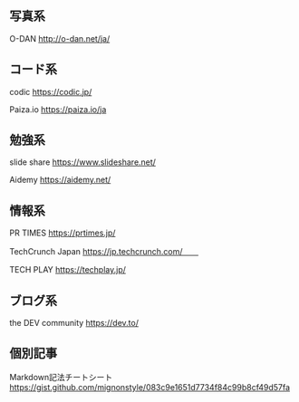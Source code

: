 ## 写真系
O-DAN
http://o-dan.net/ja/

## コード系
codic
https://codic.jp/  

Paiza.io
https://paiza.io/ja

## 勉強系
slide share
https://www.slideshare.net/

Aidemy
https://aidemy.net/

## 情報系
PR TIMES
https://prtimes.jp/  

TechCrunch Japan
https://jp.techcrunch.com/　　

TECH PLAY
https://techplay.jp/

## ブログ系
the DEV community
https://dev.to/

## 個別記事
Markdown記法チートシート
https://gist.github.com/mignonstyle/083c9e1651d7734f84c99b8cf49d57fa

